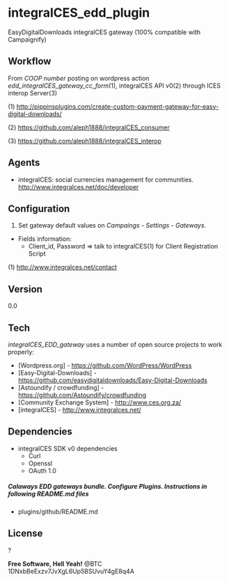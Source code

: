 integralCES_edd_plugin
==================

EasyDigitalDownloads integralCES gateway (100% compatible with Campaignify)


Workflow
----
From *COOP number* posting on wordpress action *edd_integralCES_gateway_cc_form*(1), integralCES API v0(2) through ICES interop Server(3)


(1) http://pippinsplugins.com/create-custom-payment-gateway-for-easy-digital-downloads/

(2) https://github.com/aleph1888/integralCES_consumer

(3) https://github.com/aleph1888/integralCES_interop

Agents
-----
- integralCES: social currencies management for communities. http://www.integralces.net/doc/developer

Configuration
--------------
1) Set gateway default values on *Campaings - Settings - Gateways*.

- Fields information:
    * Client_id, Password => talk to integralCES(1) for Client Registration Script

(1) http://www.integralces.net/contact
    

Version
----

0.0

Tech
-----------

*integralCES_EDD_gateway* uses a number of open source projects to work properly:
* [Wordpress.org] - https://github.com/WordPress/WordPress
* [Easy-Digital-Downloads] - https://github.com/easydigitaldownloads/Easy-Digital-Downloads
* [Astoundify / crowdfunding] - https://github.com/Astoundify/crowdfunding
* [Community Exchange System] - http://www.ces.org.za/
* [integralCES] - http://www.integralces.net/

Dependencies
--------------
- integralCES SDK v0 dependencies
    * Curl
	* Openssl
	* OAuth 1.0

##### Calaways EDD gateways bundle. Configure Plugins. Instructions in following README.md files

* plugins/github/README.md


License
----

?


**Free Software, Hell Yeah!**
@BTC 1DNxbBeExzv7JvXgL6Up5BSUvuY4gE8q4A

